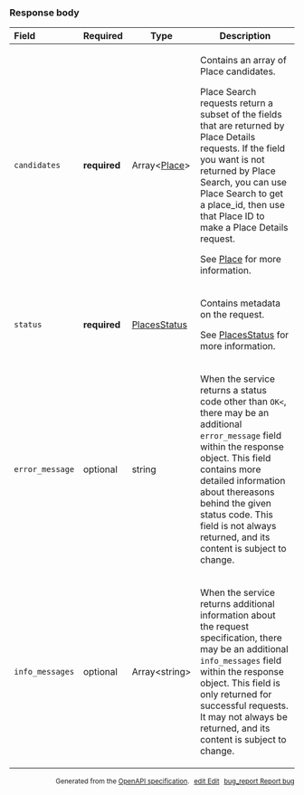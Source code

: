 <!--- This is a generated file, do not edit! -->
<!--- [START maps_http_schema_placesfindplacefromtextresponse] -->
<h3 class="schema-object" id="PlacesFindPlaceFromTextResponse">Response body</h3>

| Field           | Required     | Type                                         | Description                                                                                                                                                                                                                                                                                                                                                                                                                            |
| :-------------- | ------------ | -------------------------------------------- | -------------------------------------------------------------------------------------------------------------------------------------------------------------------------------------------------------------------------------------------------------------------------------------------------------------------------------------------------------------------------------------------------------------------------------------- |
| `candidates`    | **required** | Array&lt;[Place](#Place "Place")&gt;         | <div class="ref-property-description"><p>Contains an array of Place candidates.</p><div class="caution">Place Search requests return a subset of the fields that are returned by Place Details requests. If the field you want is not returned by Place Search, you can use Place Search to get a place_id, then use that Place ID to make a Place Details request.</div><p>See <a href="#Place">Place</a> for more information.</div> |
| `status`        | **required** | [PlacesStatus](#PlacesStatus "PlacesStatus") | <div class="ref-property-description"><p>Contains metadata on the request.</p><p>See <a href="#PlacesStatus">PlacesStatus</a> for more information.</div>                                                                                                                                                                                                                                                                              |
| `error_message` | optional     | string                                       | <div class="nonref-property-description"><p>When the service returns a status code other than <code>OK&#x3C;</code>, there may be an additional <code>error_message</code> field within the response object. This field contains more detailed information about thereasons behind the given status code. This field is not always returned, and its content is subject to change.</p></div>                                           |
| `info_messages` | optional     | Array&lt;string&gt;                          | <div class="nonref-property-description"><p>When the service returns additional information about the request specification, there may be an additional <code>info_messages</code> field within the response object. This field is only returned for successful requests. It may not always be returned, and its content is subject to change.</p></div>                                                                               |

<p style="text-align: right; font-size: smaller;">Generated from the <a class="gc-analytics-event" data-category="GMP" data-label="openapi-github" href="https://github.com/googlemaps/openapi-specification" title="Google Maps Platform OpenAPI Specification" class="external">OpenAPI specification</a>.
<a class="gc-analytics-event" data-category="GMP" data-label="openapi-github" style="margin-left: 5px;" href="https://github.com/googlemaps/openapi-specification/blob/main/specification/schema" title="Edit on GitHub"><span class="material-icons">edit</span> Edit</a>
<a class="gc-analytics-event" data-category="GMP" data-label="openapi-github" style="margin-left: 5px;" href="https://github.com/googlemaps/openapi-specification/issues/new?assignees=&labels=type%3A+bug%2C+triage+me&template=bug_report.md&title=[schema] Bug - PlacesFindPlaceFromTextResponse" title="File bug for schema on GitHub"><span class="material-icons">bug_report</span> Report bug</a>
</p>

<!--- [END maps_http_schema_placesfindplacefromtextresponse] -->
